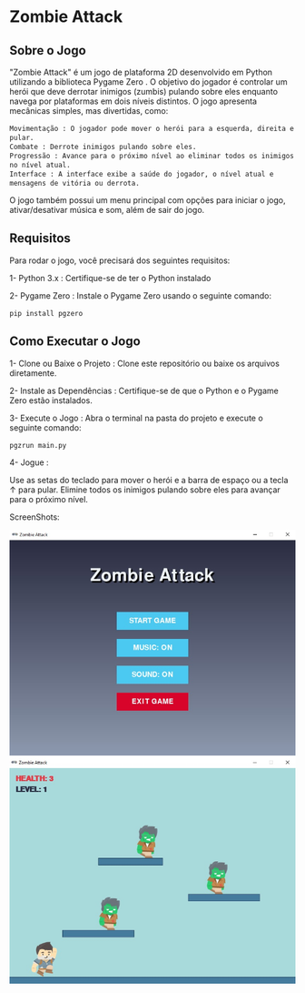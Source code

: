 # Zombie Attack #

## Sobre o Jogo ##

"Zombie Attack" é um jogo de plataforma 2D desenvolvido em Python utilizando a biblioteca Pygame Zero . O objetivo do jogador é controlar um herói que deve derrotar inimigos (zumbis) pulando sobre eles enquanto navega por plataformas em dois níveis distintos. O jogo apresenta mecânicas simples, mas divertidas, como: 

    Movimentação : O jogador pode mover o herói para a esquerda, direita e pular.
    Combate : Derrote inimigos pulando sobre eles.
    Progressão : Avance para o próximo nível ao eliminar todos os inimigos no nível atual.
    Interface : A interface exibe a saúde do jogador, o nível atual e mensagens de vitória ou derrota.
     

O jogo também possui um menu principal com opções para iniciar o jogo, ativar/desativar música e som, além de sair do jogo. 

## Requisitos ##
Para rodar o jogo, você precisará dos seguintes requisitos:

1- Python 3.x : Certifique-se de ter o Python instalado

2- Pygame Zero : Instale o Pygame Zero usando o seguinte comando:

    
    pip install pgzero
    
## Como Executar o Jogo  ##

1- Clone ou Baixe o Projeto : Clone este repositório ou baixe os arquivos diretamente.
         

2- Instale as Dependências : Certifique-se de que o Python e o Pygame Zero estão instalados.
         

3- Execute o Jogo : Abra o terminal na pasta do projeto e execute o seguinte comando:
```
pgzrun main.py
```
4- Jogue : 

Use as setas do teclado para mover o herói e a barra de espaço ou a tecla ↑ para pular.
Elimine todos os inimigos pulando sobre eles para avançar para o próximo nível.
     

ScreenShots:

![Screenshot 1](print1.jpg)
![Screenshot 2](print2.jpg)
